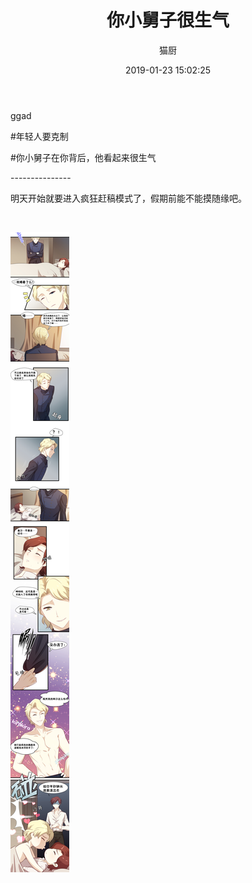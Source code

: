 ﻿---
layout: post
title: 你小舅子很生气
date: 2019-01-23 15:02:25
updated: 2019-01-25 11:35:53
comments: true
categories: [Photo]
tags: [格邓, ggad]
author: "猫厨"
description: ""
toc: true
---

<p>ggad</p> 
<p>#年轻人要克制</p> 
<p>#你小舅子在你背后，他看起来很生气</p> 
<p>---------------</p> 
<p>明天开始就要进入疯狂赶稿模式了，假期前能不能摸随缘吧。</p> 
<p><br /></p>

![](https://raw.githubusercontent.com/alicewish/meowchain247/master/img_cVZNdzJtQk9JV2YyMlNyRkxZd0xRM2tUMnJRU0xEZndYZ2NKYUM5WE94NWNHZEJpanU2dU9RPT0.jpg)
